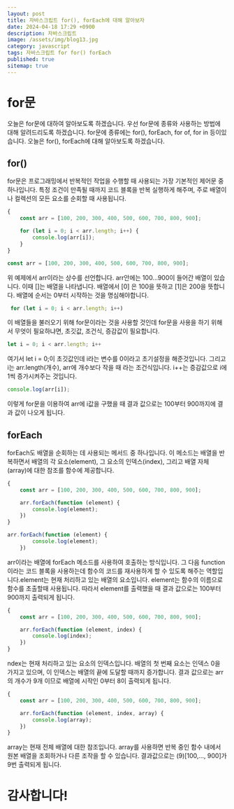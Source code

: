 ```yaml
---
layout: post
title: 자바스크립트 for(), forEach에 대해 알아보자
date: 2024-04-18 17:29 +0900
description: 자바스크립트
image: /assets/img/blog13.jpg
category: javascript 
tags: 자바스크립트 for for() forEach
published: true
sitemap: true
---
```

# for문
오늘은 for문에 대하여 알아보도록 하겠습니다.
우선 for문에 종류와 사용하는 방법에 대해 알려드리도록 하겠습니다.
for문에 종류에는 for(), forEach, for of, for in 등이있습니다.
오늘은 for(), forEach에 대해 알아보도록 하겠습니다.

## for()
for문은 프로그래밍에서 반복적인 작업을 수행할 때 사용되는 가장 기본적인 제어문 중 하나입니다. 특정 조건이 만족될 때까지 코드 블록을 반복 실행하게 해주며,  주로 배열이나 컬렉션의 모든 요소를 순회할 때 사용됩니다.
````javascript
{
    const arr = [100, 200, 300, 400, 500, 600, 700, 800, 900];

    for (let i = 0; i < arr.length; i++) { 
        console.log(arr[i]);
    }
}
````
````javascript
const arr = [100, 200, 300, 400, 500, 600, 700, 800, 900];
````
위 예제에서 arr이라는 상수를 선언합니다. arr안에는 100...900이 들어간 배열이 있습니다. 이때 []는 배열을 나타냅니다. 배열에서 [0] 은 100을 뜻하고 [1]은 200을 뜻합니다. 배열에 순서는 0부터 시작하는 것을 명심해야합니다.

````javascript
 for (let i = 0; i < arr.length; i++) 
````
이 배열들을 불러오기 위해 for문이라는 것을 사용할 것인데 for문을 사용을 하기 위해서 무엇이 필요하냐면, 초깃값, 조건식, 증감값이 필요합니다.
````javascript
let i = 0; i < arr.length; i++
````
여기서 let i = 0;이 초깃값인데 i라는 변수를 0이라고 초기설정을 해준것입니다. 그리고 i는 arr.length(개수), arr에 개수보다 작을 때 라는 조건식입니다.
i++는 증감값으로 i에 1씩 증가시켜주는 것입니다.
````javascript
console.log(arr[i]);
````
이렇게 for문을 이용하여 arr에 i값을 구했을 때 결과 값으로는 100부터 900까지에 결과 값이 나오게 됩니다.

## forEach
 forEach도 배열을 순회하는 데 사용되는 메서드 중 하나입니다. 이 메소드는 배열을 반복하면서 배열의 각 요소(element), 그 요소의 인덱스(index), 그리고 배열 자체(array)에 대한 참조를 함수에 제공합니다. 
````javascript
{
    const arr = [100, 200, 300, 400, 500, 600, 700, 800, 900];

    arr.forEach(function (element) {
        console.log(element);
    })
}
````
````javascript
arr.forEach(function (element) {
        console.log(element);
    })
````
arr이라는 배열에 forEach 메소드를 사용하여 호출하는 방식입니다. 그 다음 function이라는 코드 블록을 사용하는데 함수의 코드를 재사용하게 할 수 있도록 해주는 역할입니다.element는 현재 처리하고 있는 배열의 요소입니다. element는 함수의 이름으로 함수를 초출할때 사용됩니다. 따라서 element를 출력했을 때 결과 값으로는 100부터 900까지 출력되게 됩니다. 
````javascript
{
    const arr = [100, 200, 300, 400, 500, 600, 700, 800, 900];

    arr.forEach(function (element, index) {
        console.log(index);
    })
}
````
ndex는 현재 처리하고 있는 요소의 인덱스입니다. 배열의 첫 번째 요소는 인덱스 0을 가지고 있으며, 이 인덱스는 배열의 끝에 도달할 때까지 증가합니다.
결과 값으로는 arr의 개수가 9개 이므로 배열에 시작인 0부터 8이 출력되게 됩니다.

````javascript
{
    const arr = [100, 200, 300, 400, 500, 600, 700, 800, 900];

    arr.forEach(function (element, index, array) {
        console.log(array);
    })
}
````
array는 현재 전체 배열에 대한 참조입니다. array를 사용하면 반복 중인 함수 내에서 원본 배열을 조회하거나 다른 조작을 할 수 있습니다. 결과값으로는 (9)[100,..., 900]가 9번 출력되게 됩니다.

# 감사합니다!
